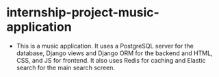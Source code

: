 # internship-project-music-application
- This is a music application. It uses a PostgreSQL server for the database, Django views and Django ORM for the backend and HTML, CSS, and JS for frontend. It also uses Redis for caching and Elastic search for the main search screen.
